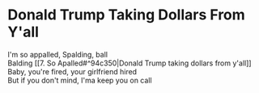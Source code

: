 # Donald Trump Taking Dollars From Y'all

I'm so appalled, Spalding, ball  
Balding [[7. So Apalled#^94c350|Donald Trump taking dollars from y'all]]
Baby, you're fired, your girlfriend hired  
But if you don't mind, I'ma keep you on call
